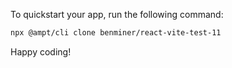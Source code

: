 To quickstart your app, run the following command: 

```bash
npx @ampt/cli clone benminer/react-vite-test-11
```

Happy coding!